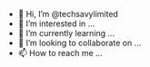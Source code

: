 - 👋 Hi, I’m @techsavylimited
- 👀 I’m interested in ...
- 🌱 I’m currently learning ...
- 💞️ I’m looking to collaborate on ...
- 📫 How to reach me ...

<!---
techsavylimited/techsavylimited is a ✨ special ✨ repository because its `README.md` (this file) appears on your GitHub profile.
You can click the Preview link to take a look at your changes.
--->
